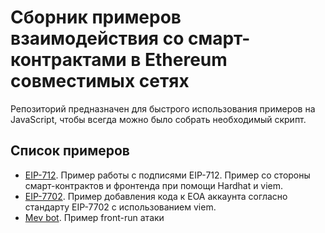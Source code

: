 # Сборник примеров взаимодействия со смарт-контрактами в Ethereum совместимых сетях

Репозиторий предназначен для быстрого использования примеров на JavaScript, чтобы всегда можно было собрать необходимый скрипт.

## Список примеров
  - [EIP-712](./EIP-712/README.md). Пример работы с подписями EIP-712. Пример со стороны смарт-контрактов и фронтенда при помощи Hardhat и viem.
  - [EIP-7702](./EIP-7702/README.md). Пример добавления кода к EOA аккаунта согласно стандарту EIP-7702 c использованием viem.
  - [Mev bot](./mev-bot/README.md). Пример front-run атаки
